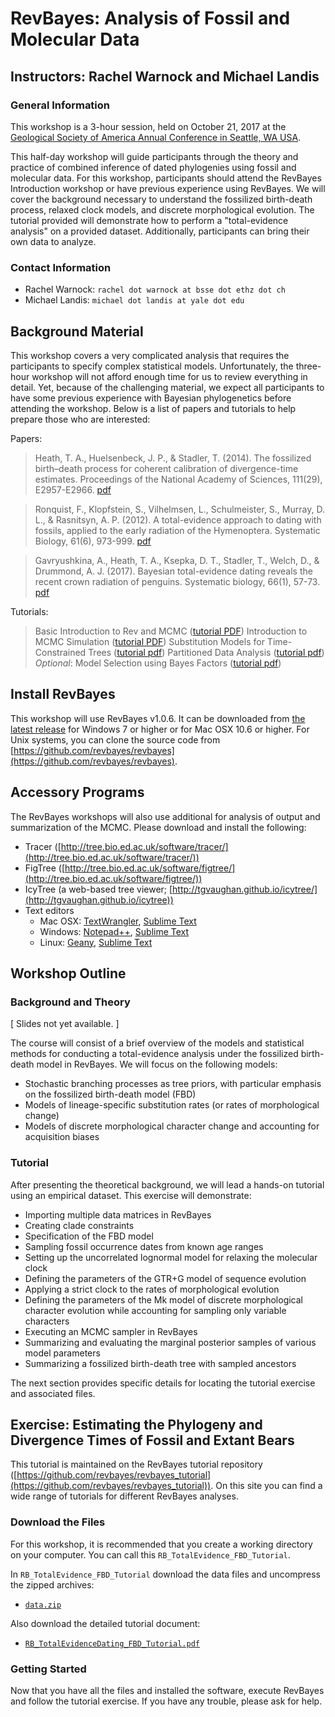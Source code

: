 # RevBayes: Analysis of Fossil and Molecular Data

## Instructors: Rachel Warnock and Michael Landis

### General Information
This workshop is a 3-hour session, held on October 21, 2017 at the [Geological Society of America Annual Conference in Seattle, WA USA](http://community.geosociety.org/gsa2017/home). 

This half-day workshop will guide participants through the theory and practice of combined inference of dated phylogenies using fossil and molecular data. For this workshop, participants should attend the RevBayes Introduction workshop or have previous experience using RevBayes. We will cover the background necessary to understand the fossilized birth-death process, relaxed clock models, and discrete morphological evolution. The tutorial provided will demonstrate how to perform a "total-evidence analysis" on a provided dataset. Additionally, participants can bring their own data to analyze.  

### Contact Information

* Rachel Warnock: `rachel dot warnock at bsse dot ethz dot ch`
* Michael Landis: `michael dot landis at yale dot edu`

## Background Material

This workshop covers a very complicated analysis that requires the participants to specify complex statistical models. Unfortunately, the three-hour workshop will not afford enough time for us to review everything in detail. Yet, because of the challenging material, we expect all participants to have some previous experience with Bayesian phylogenetics before attending the workshop. Below is a list of papers and tutorials to help prepare those who are interested:

Papers:

>Heath, T. A., Huelsenbeck, J. P., & Stadler, T. (2014). The fossilized birth–death process for coherent calibration of divergence-time estimates. Proceedings of the National Academy of Sciences, 111(29), E2957-E2966. [pdf](http://www.pnas.org/content/111/29/E2957.full.pdf)

>Ronquist, F., Klopfstein, S., Vilhelmsen, L., Schulmeister, S., Murray, D. L., & Rasnitsyn, A. P. (2012). A total-evidence approach to dating with fossils, applied to the early radiation of the Hymenoptera. Systematic Biology, 61(6), 973-999. [pdf](https://academic.oup.com/sysbio/article-pdf/61/6/973/17830528/sys058.pdf)

>Gavryushkina, A., Heath, T. A., Ksepka, D. T., Stadler, T., Welch, D., & Drummond, A. J. (2017). Bayesian total-evidence dating reveals the recent crown radiation of penguins. Systematic biology, 66(1), 57-73. [pdf](https://academic.oup.com/sysbio/article-pdf/66/1/57/19609000/syw060.pdf)




Tutorials:
> Basic Introduction to Rev and MCMC ([tutorial PDF](https://github.com/ssb2017/revbayes_intro/blob/master/tutorials/RB_Basics_Tutorial.pdf))
> Introduction to MCMC Simulation ([tutorial PDF](https://github.com/revbayes/revbayes_tutorial/blob/master/tutorial_TeX/RB_MCMC_Intro_Tutorial/RB_MCMC_Intro_Tutorial.pdf))
> Substitution Models for Time-Constrained Trees ([tutorial pdf](https://github.com/ssb2017/revbayes_intro/blob/master/tutorials/RB_CTMC_Tutorial.pdf))
> Partitioned Data Analysis ([tutorial pdf](https://github.com/ssb2017/revbayes_intro/blob/master/tutorials/RB_Partition_Tutorial.pdf))
> *Optional*: Model Selection using Bayes Factors ([tutorial pdf](https://github.com/ssb2017/revbayes_intro/blob/master/tutorials/RB_BayesFactor_Tutorial.pdf))




## Install RevBayes

This workshop will use RevBayes v1.0.6. It can be downloaded from [the latest release](https://github.com/revbayes/revbayes/releases/tag/v1.0.6-release) for Windows 7 or higher or for Mac OSX 10.6 or higher. For Unix systems, you can clone the source code from [https://github.com/revbayes/revbayes](https://github.com/revbayes/revbayes).

## Accessory Programs

The RevBayes workshops will also use additional for analysis of output and summarization of the MCMC. Please download and install the following:

* Tracer ([http://tree.bio.ed.ac.uk/software/tracer/](http://tree.bio.ed.ac.uk/software/tracer/))
* FigTree ([http://tree.bio.ed.ac.uk/software/figtree/](http://tree.bio.ed.ac.uk/software/figtree/))
* IcyTree (a web-based tree viewer; [http://tgvaughan.github.io/icytree/](http://tgvaughan.github.io/icytree))
* Text editors
	* Mac OSX: [TextWrangler](http://www.barebones.com/products/TextWrangler/), [Sublime Text](https://www.sublimetext.com/)
	* Windows: [Notepad++](https://notepad-plus-plus.org/), [Sublime Text](https://www.sublimetext.com/)
	* Linux: [Geany](https://www.geany.org/), [Sublime Text](https://www.sublimetext.com/)

## Workshop Outline
### Background and Theory

[ Slides not yet available. ]

The course will consist of a brief overview of the models and statistical methods for conducting a total-evidence analysis under the fossilized birth-death model in RevBayes. We will focus on the following models:

* Stochastic branching processes as tree priors, with particular emphasis on the fossilized birth-death model (FBD)
* Models of lineage-specific substitution rates (or rates of morphological change)
* Models of discrete morphological character change and accounting for acquisition biases

### Tutorial
After presenting the theoretical background, we will lead a hands-on tutorial using an empirical dataset. This exercise will demonstrate:

* Importing multiple data matrices in RevBayes
* Creating clade constraints
* Specification of the FBD model
* Sampling fossil occurrence dates from known age ranges
* Setting up the uncorrelated lognormal model for relaxing the molecular clock
* Defining the parameters of the GTR+G model of sequence evolution
* Applying a strict clock to the rates of morphological evolution
* Defining the parameters of the Mk model of discrete morphological character evolution while accounting for sampling only variable characters
* Executing an MCMC sampler in RevBayes
* Summarizing and evaluating the marginal posterior samples of various model parameters
* Summarizing a fossilized birth-death tree with sampled ancestors

The next section provides specific details for locating the tutorial exercise and associated files.


## Exercise: Estimating the Phylogeny and Divergence Times of Fossil and Extant Bears

This tutorial is maintained on the RevBayes tutorial repository ([https://github.com/revbayes/revbayes_tutorial](https://github.com/revbayes/revbayes_tutorial)). On this site you can find a wide range of tutorials for different RevBayes analyses. 

### Download the Files

For this workshop, it is recommended that you create a working directory on your computer. You can call this `RB_TotalEvidence_FBD_Tutorial`.

In `RB_TotalEvidence_FBD_Tutorial` download the data files and uncompress the zipped archives:

* [`data.zip`](https://github.com/revbayes/revbayes_tutorial/raw/master/RB_TotalEvidenceDating_FBD_Tutorial/data.zip) 

Also download the detailed tutorial document:

* [`RB_TotalEvidenceDating_FBD_Tutorial.pdf`](https://github.com/revbayes/revbayes_tutorial/raw/master/tutorial_TeX/RB_TotalEvidenceDating_FBD_Tutorial/RB_TotalEvidenceDating_FBD_Tutorial.pdf) 

### Getting Started

Now that you have all the files and installed the software, execute RevBayes and follow the tutorial exercise. If you have any trouble, please ask for help. 
